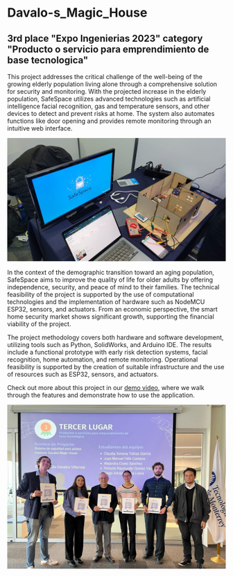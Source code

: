 # Davalo-s_Magic_House
## 3rd place "Expo Ingenierias 2023" category "Producto o servicio para emprendimiento de base tecnologica"
This project addresses the critical challenge of the well-being of the growing elderly population living alone through a comprehensive solution for security and monitoring. With the projected increase in the elderly population, SafeSpace utilizes advanced technologies such as artificial intelligence facial recognition, gas and temperature sensors, and other devices to detect and prevent risks at home. The system also automates functions like door opening and provides remote monitoring through an intuitive web interface.
<p align="center">
  <img src="img/66a699b7-2c9d-4e9a-bf40-69a95207e83d.jpg" />
</p>

In the context of the demographic transition toward an aging population, SafeSpace aims to improve the quality of life for older adults by offering independence, security, and peace of mind to their families. The technical feasibility of the project is supported by the use of computational technologies and the implementation of hardware such as NodeMCU ESP32, sensors, and actuators. From an economic perspective, the smart home security market shows significant growth, supporting the financial viability of the project.

The project methodology covers both hardware and software development, utilizing tools such as Python, SolidWorks, and Arduino IDE. The results include a functional prototype with early risk detection systems, facial recognition, home automation, and remote monitoring. Operational feasibility is supported by the creation of suitable infrastructure and the use of resources such as ESP32, sensors, and actuators.

Check out more about this project in our [demo video](https://youtu.be/ADH4FWjCIjY), where we walk through the features and demonstrate how to use the application.
<p align="center">
  <img src="img/0102f253-8c04-4f34-a3da-0da35a73e2c0.jpg" />
</p>

